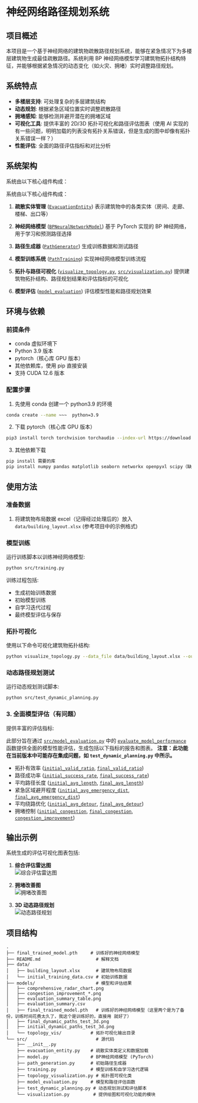 # 神经网络路径规划系统

## 项目概述

本项目是一个基于神经网络的建筑物疏散路径规划系统，能够在紧急情况下为多楼层建筑物生成最佳疏散路径。系统利用 BP 神经网络模型学习建筑物拓扑结构特征，并能够根据紧急情况的动态变化（如火灾、拥堵）实时调整路径规划。

## 系统特点

- **多楼层支持**: 可处理复杂的多层建筑结构
- **动态规划**: 根据紧急区域位置实时调整疏散路径
- **拥堵感知**: 能够检测并避开潜在的拥堵区域
- **可视化工具**: 提供丰富的 2D/3D 拓扑可视化和路径评估图表（使用 AI 实现的有一些问题，明明加载的列表没有拓扑关系错误，但是生成的图中却像有拓扑关系错误一样？）
- **性能评估**: 全面的路径评估指标和对比分析

## 系统架构

系统由以下核心组件构成：

系统由以下核心组件构成：

1.  **疏散实体管理** ([`EvacuationEntity`](src/evacuation_entity.py))
    表示建筑物中的各类实体（房间、走廊、楼梯、出口等）

2.  **神经网络模型** ([`BPNeuralNetworkModel`](src/model.py))
    基于 PyTorch 实现的 BP 神经网络，用于学习和预测路径选择

3.  **路径生成器** ([`PathGenerator`](src/path_generation.py))
    生成训练数据和测试路径

4.  **模型训练系统** ([`PathTraining`](src/training.py))
    实现神经网络模型训练流程

5.  **拓扑与路径可视化** ([`visualize_topology.py`](visualize_topology.py), [`src/visualization.py`](src/visualization.py))
    提供建筑物拓扑结构、路径规划结果和评估指标的可视化

6.  **模型评估** ([`model_evaluation`](src/model_evaluation.py))
    评估模型性能和路径规划效果

## 环境与依赖

### 前提条件

- conda 虚拟环境下
- Python 3.9 版本
- pytorch（核心库 GPU 版本）
- 其他依赖库，使用 pip 直接安装
- 支持 CUDA 12.6 版本

### 配置步骤

1. 先使用 conda 创建一个 python3.9 的环境

```bash
conda create --name ~~~  python=3.9
```

2. 下载 pytorch（核心库 GPU 版本）

```bash
pip3 install torch torchvision torchaudio --index-url https://download.pytorch.org/whl/cu126
```

3. 其他依赖下载

```bash
pip install 需要的库
pip install numpy pandas matplotlib seaborn networkx openpyxl scipy（缺少再加）
```

## 使用方法

### 准备数据

1. 将建筑物布局数据 excel（记得经过处理后的）放入 `data/building_layout.xlsx` (参考项目中的示例格式)

### 模型训练

运行训练脚本以训练神经网络模型:

```bash
python src/training.py
```

训练过程包括:

- 生成初始训练数据
- 初始模型训练
- 自学习迭代过程
- 最终模型评估与保存

### 拓扑可视化

使用以下命令可视化建筑物拓扑结构:

```bash
python visualize_topology.py --data_file data/building_layout.xlsx --output_dir models/topology_vis
```

### 动态路径规划测试

运行动态规划测试脚本:

```bash
python src/test_dynamic_planning.py
```

### 3. 全面模型评估（有问题）

提供丰富的评估指标:

此部分旨在通过 [`src/model_evaluation.py`](src/model_evaluation.py) 中的 [`evaluate_model_performance`](src/model_evaluation.py) 函数提供全面的模型性能评估，生成包括以下指标的报告和图表。
**注意：此功能在当前版本中可能存在集成问题，如 `test_dynamic_planning.py` 中所示。**

- 拓扑有效率 ([`initial_valid_ratio`](src/model_evaluation.py), [`final_valid_ratio`](src/model_evaluation.py))
- 路径成功率 ([`initial_success_rate`](src/model_evaluation.py), [`final_success_rate`](src/model_evaluation.py))
- 平均路径长度 ([`initial_avg_length`](src/model_evaluation.py), [`final_avg_length`](src/model_evaluation.py))
- 紧急区域避开程度 ([`initial_avg_emergency_dist`](src/model_evaluation.py), [`final_avg_emergency_dist`](src/model_evaluation.py))
- 平均绕路优化 ([`initial_avg_detour`](src/model_evaluation.py), [`final_avg_detour`](src/model_evaluation.py))
- 拥堵控制 ([`initial_congestion`](src/model_evaluation.py), [`final_congestion`](src/model_evaluation.py), [`congestion_improvement`](src/model_evaluation.py))

## 输出示例

系统生成的评估可视化图表包括:

1. **综合评估雷达图**  
   ![综合评估雷达图](models/comprehensive_radar_chart.png)

2. **拥堵改善图**  
   ![拥堵改善图](models/congestion_improvement_floor_1.png)

3. **3D 动态路径规划**  
   ![动态路径规划](models/final_dynamic_paths_test_3d.png)

## 项目结构

```
.
├── final_trained_model.pth     # 训练好的神经网络模型
├── README.md                     # 解释文档
├── data/
│   ├── building_layout.xlsx      # 建筑物布局数据
│   └── initial_training_data.csv # 初始训练数据
├── models/                       # 模型和评估结果
│   ├── comprehensive_radar_chart.png
│   ├── congestion_improvement_*.png
│   ├── evaluation_summary_table.png
│   ├── evaluation_summary.csv
│   ├── final_trained_model.pth   # 训练好的神经网络模型（这里两个是为了备份，训练时间花费太久了，我这个是训练好的，直接用 就好了）
│   ├── final_dynamic_paths_test_3d.png
│   ├── initial_dynamic_paths_test_3d.png
│   └── topology_vis/           # 拓扑可视化输出目录
└── src/                          # 源代码
    ├── __init__.py
    ├── evacuation_entity.py    # 疏散实体类定义和数据加载
    ├── model.py                # BP神经网络模型 (PyTorch)
    ├── path_generation.py      # 初始路径生成器
    ├── training.py             # 模型训练和自学习迭代逻辑
    ├── topology_visualization.py # 拓扑图可视化类
    ├── model_evaluation.py     # 模型和路径评估函数
    ├── test_dynamic_planning.py # 动态规划测试和评估脚本
    └── visualization.py         # 提供绘图和可视化功能的模块
```
